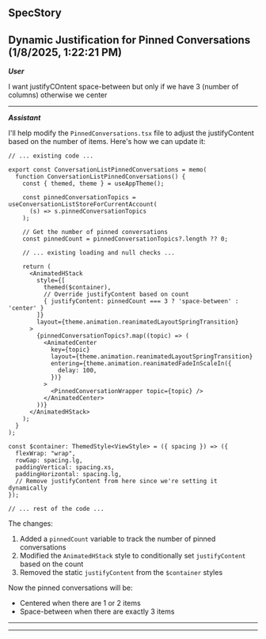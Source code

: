 ## SpecStory

## Dynamic Justification for Pinned Conversations (1/8/2025, 1:22:21 PM)

_**User**_

I want justifyCOntent space-between but only if we have 3 (number of columns) otherwise we center

---

_**Assistant**_

I'll help modify the `PinnedConversations.tsx` file to adjust the justifyContent based on the number of items. Here's how we can update it:

```typescript:features/conversation-list/PinnedConversations/PinnedConversations.tsx
// ... existing code ...

export const ConversationListPinnedConversations = memo(
  function ConversationListPinnedConversations() {
    const { themed, theme } = useAppTheme();

    const pinnedConversationTopics = useConversationListStoreForCurrentAccount(
      (s) => s.pinnedConversationTopics
    );

    // Get the number of pinned conversations
    const pinnedCount = pinnedConversationTopics?.length ?? 0;

    // ... existing loading and null checks ...

    return (
      <AnimatedHStack
        style={[
          themed($container),
          // Override justifyContent based on count
          { justifyContent: pinnedCount === 3 ? 'space-between' : 'center' }
        ]}
        layout={theme.animation.reanimatedLayoutSpringTransition}
      >
        {pinnedConversationTopics?.map((topic) => (
          <AnimatedCenter
            key={topic}
            layout={theme.animation.reanimatedLayoutSpringTransition}
            entering={theme.animation.reanimatedFadeInScaleIn({
              delay: 100,
            })}
          >
            <PinnedConversationWrapper topic={topic} />
          </AnimatedCenter>
        ))}
      </AnimatedHStack>
    );
  }
);

const $container: ThemedStyle<ViewStyle> = ({ spacing }) => ({
  flexWrap: "wrap",
  rowGap: spacing.lg,
  paddingVertical: spacing.xs,
  paddingHorizontal: spacing.lg,
  // Remove justifyContent from here since we're setting it dynamically
});

// ... rest of the code ...
```

The changes:
1. Added a `pinnedCount` variable to track the number of pinned conversations
2. Modified the `AnimatedHStack` style to conditionally set `justifyContent` based on the count
3. Removed the static `justifyContent` from the `$container` styles

Now the pinned conversations will be:
- Centered when there are 1 or 2 items
- Space-between when there are exactly 3 items

---



---

